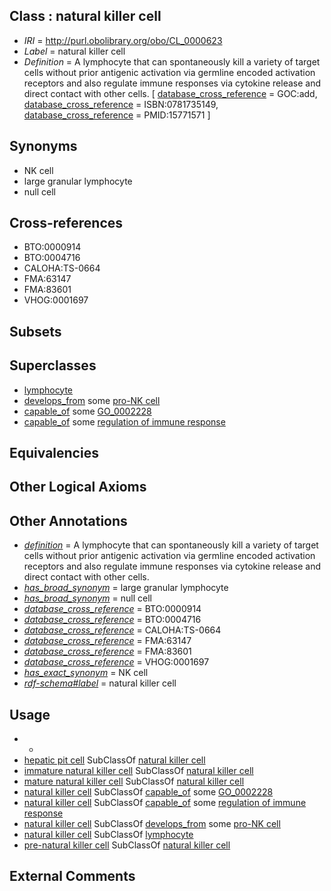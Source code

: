 
## Class : natural killer cell

 * *IRI* = http://purl.obolibrary.org/obo/CL_0000623
 * *Label* = natural killer cell
 * *Definition* = A lymphocyte that can spontaneously kill a variety of target cells without prior antigenic activation via germline encoded activation receptors and also regulate immune responses via cytokine release and direct contact with other cells. [ [database_cross_reference](../../ef/oboInOwl#hasDbXref.md) = GOC:add, [database_cross_reference](../../ef/oboInOwl#hasDbXref.md) = ISBN:0781735149, [database_cross_reference](../../ef/oboInOwl#hasDbXref.md) = PMID:15771571 ]

## Synonyms

 * NK cell
 * large granular lymphocyte
 * null cell

## Cross-references

 * BTO:0000914
 * BTO:0004716
 * CALOHA:TS-0664
 * FMA:63147
 * FMA:83601
 * VHOG:0001697

## Subsets


## Superclasses

 * [lymphocyte](../../CL/42/CL_0000542.md)
 * [develops_from](../../RO/02/RO_0002202.md) some [pro-NK cell](../../CL/25/CL_0000825.md)
 * [capable_of](../../RO/15/RO_0002215.md) some [GO_0002228](../../GO/28/GO_0002228.md)
 * [capable_of](../../RO/15/RO_0002215.md) some [regulation of immune response](../../GO/76/GO_0050776.md)

## Equivalencies


## Other Logical Axioms


## Other Annotations

 * *[definition](../../IAO/15/IAO_0000115.md)* = A lymphocyte that can spontaneously kill a variety of target cells without prior antigenic activation via germline encoded activation receptors and also regulate immune responses via cytokine release and direct contact with other cells.
 * *[has_broad_synonym](../../ym/oboInOwl#hasBroadSynonym.md)* = large granular lymphocyte
 * *[has_broad_synonym](../../ym/oboInOwl#hasBroadSynonym.md)* = null cell
 * *[database_cross_reference](../../ef/oboInOwl#hasDbXref.md)* = BTO:0000914
 * *[database_cross_reference](../../ef/oboInOwl#hasDbXref.md)* = BTO:0004716
 * *[database_cross_reference](../../ef/oboInOwl#hasDbXref.md)* = CALOHA:TS-0664
 * *[database_cross_reference](../../ef/oboInOwl#hasDbXref.md)* = FMA:63147
 * *[database_cross_reference](../../ef/oboInOwl#hasDbXref.md)* = FMA:83601
 * *[database_cross_reference](../../ef/oboInOwl#hasDbXref.md)* = VHOG:0001697
 * *[has_exact_synonym](../../ym/oboInOwl#hasExactSynonym.md)* = NK cell
 * *[rdf-schema#label](../../el/rdf-schema#label.md)* = natural killer cell

## Usage

 * -
 * [hepatic pit cell](../../CL/54/CL_2000054.md) SubClassOf [natural killer cell](../../CL/23/CL_0000623.md)
 * [immature natural killer cell](../../CL/23/CL_0000823.md) SubClassOf [natural killer cell](../../CL/23/CL_0000623.md)
 * [mature natural killer cell](../../CL/24/CL_0000824.md) SubClassOf [natural killer cell](../../CL/23/CL_0000623.md)
 * [natural killer cell](../../CL/23/CL_0000623.md) SubClassOf [capable_of](../../RO/15/RO_0002215.md) some [GO_0002228](../../GO/28/GO_0002228.md)
 * [natural killer cell](../../CL/23/CL_0000623.md) SubClassOf [capable_of](../../RO/15/RO_0002215.md) some [regulation of immune response](../../GO/76/GO_0050776.md)
 * [natural killer cell](../../CL/23/CL_0000623.md) SubClassOf [develops_from](../../RO/02/RO_0002202.md) some [pro-NK cell](../../CL/25/CL_0000825.md)
 * [natural killer cell](../../CL/23/CL_0000623.md) SubClassOf [lymphocyte](../../CL/42/CL_0000542.md)
 * [pre-natural killer cell](../../CL/37/CL_0000937.md) SubClassOf [natural killer cell](../../CL/23/CL_0000623.md)

## External Comments

